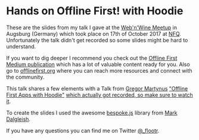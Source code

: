 # Hands on Offline First! with Hoodie

These are the slides from my talk I gave at the [Web'n'Wine Meetup](http://webandwine.org) in Augsburg (Germany) which took place on 17th of October 2017 at [NFQ](http://www.nfq.de). Unfortunately the talk didn't get recorded so some slides might be hard to understand.

If you want to dig deeper I recommend you check out the [Offline First Medium publication](https://medium.com/offline-camp) which has a lot of valuable content ready for you. Also go to [offlinefirst.org](http://offlinefirst.org) where you can reach more resources and connect with the community.

This talk shares a few elements with a Talk from [Gregor Martynus](https://twitter.com/gr2m) ["Offline First Apps with Hoodie"](https://speakerdeck.com/gr2m/building-offline-first-apps-with-hoodie) [which actually got recorded, so make sure to watch it](https://www.youtube.com/watch?v=TSDyxtVbbME).

To create the slides I used the awesome [bespoke.js](https://github.com/bespokejs/bespoke) library from [Mark Dalgleish](https://twitter.com/markdalgleish).

If you have any questions you can find me on Twitter [@_flootr](https://twitter.com/_flootr).
